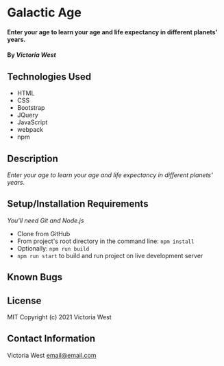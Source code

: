 # Galactic Age

#### Enter your age to learn your age and life expectancy in different planets' years.

#### By _**Victoria West**_

## Technologies Used
* HTML
* CSS
* Bootstrap
* JQuery
* JavaScript
* webpack
* npm

## Description
_Enter your age to learn your age and life expectancy in different planets' years._

## Setup/Installation Requirements
_You'll need Git and Node.js_
* Clone from GitHub
* From project's root directory in the command line: `npm install`
* Optionally: `npm run build`
* `npm run start` to build and run project on live development server

## Known Bugs

## License
MIT
Copyright (c) 2021 Victoria West
## Contact Information
Victoria West email@email.com
